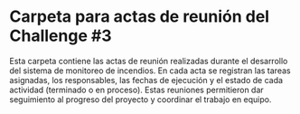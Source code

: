 # Carpeta para actas de reunión del Challenge #3

Esta carpeta contiene las actas de reunión realizadas durante el desarrollo del sistema de monitoreo de incendios. En cada acta se registran las tareas asignadas, los responsables, las fechas de ejecución y el estado de cada actividad (terminado o en proceso). Estas reuniones permitieron dar seguimiento al progreso del proyecto y coordinar el trabajo en equipo.
